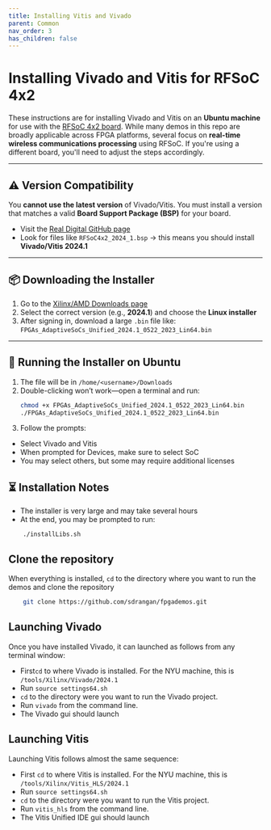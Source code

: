 ```yaml
---
title: Installing Vitis and Vivado
parent: Common
nav_order: 3
has_children: false
---
```


# Installing Vivado and Vitis for RFSoC 4x2

These instructions are for installing Vivado and Vitis on an **Ubuntu machine** for use with the [RFSoC 4x2 board](https://www.amd.com/en/corporate/university-program/aup-boards/rfsoc4x2.html). While many demos in this repo are broadly applicable across FPGA platforms, several focus on **real-time wireless communications processing** using RFSoC. If you're using a different board, you'll need to adjust the steps accordingly.

---

## ⚠️ Version Compatibility

You **cannot use the latest version** of Vivado/Vitis. You must install a version that matches a valid **Board Support Package (BSP)** for your board.

- Visit the [Real Digital GitHub page](https://github.com/RealDigitalOrg/RFSoC4x2-BSP)
- Look for files like `RFSoC4x2_2024_1.bsp` → this means you should install **Vivado/Vitis 2024.1**

---

## 📦 Downloading the Installer

1. Go to the [Xilinx/AMD Downloads page](https://www.xilinx.com/support/download)
2. Select the correct version (e.g., **2024.1**) and choose the **Linux installer**
3. After signing in, download a large `.bin` file like:  
   `FPGAs_AdaptiveSoCs_Unified_2024.1_0522_2023_Lin64.bin`

---

## 🧪 Running the Installer on Ubuntu

1. The file will be in `/home/<username>/Downloads`
2. Double-clicking won’t work—open a terminal and run:
   ```bash
   chmod +x FPGAs_AdaptiveSoCs_Unified_2024.1_0522_2023_Lin64.bin
   ./FPGAs_AdaptiveSoCs_Unified_2024.1_0522_2023_Lin64.bin
   ```
3. Follow the prompts:
- Select Vivado and Vitis
- When prompted for Devices, make sure to select SoC
- You may select others, but some may require additional licenses

## ⏳ Installation Notes
- The installer is very large and may take several hours
- At the end, you may be prompted to run:
~~~
    ./installLibs.sh
~~~

## Clone the repository
When everything is installed, `cd` to the directory where you want to run the demos and clone the repository
~~~bash
    git clone https://github.com/sdrangan/fpgademos.git
~~~


## Launching Vivado

Once you have installed Vivado, it can launched as follows from any terminal window:

* First`cd` to where Vivado is installed.  For the NYU machine, this is `/tools/Xilinx/Vivado/2024.1`
* Run `source settings64.sh`
* `cd` to the directory were you want to run the Vivado project.
* Run `vivado` from the command line.
* The Vivado gui should launch

## Launching Vitis

Launching Vitis follows almost the same sequence:

* First `cd` to where Vitis is installed.  For the NYU machine, this is `/tools/Xilinx/Vitis_HLS/2024.1`
* Run `source settings64.sh`
* `cd` to the directory were you want to run the Vitis project.
* Run `vitis_hls` from the command line.
* The Vitis Unified IDE gui should launch

